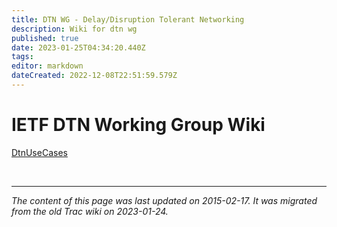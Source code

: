 ```yaml
---
title: DTN WG - Delay/Disruption Tolerant Networking
description: Wiki for dtn wg
published: true
date: 2023-01-25T04:34:20.440Z
tags: 
editor: markdown
dateCreated: 2022-12-08T22:51:59.579Z
---
```


# IETF DTN Working Group Wiki

[DtnUseCases](/group/dtn/DtnUseCases)

&nbsp;
&nbsp;
&nbsp;

---

*The content of this page was last updated on 2015-02-17. It was migrated from the old Trac wiki on 2023-01-24.*